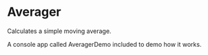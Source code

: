# Averager 

Calculates a simple moving average.

A console app called AveragerDemo included to demo how it works.